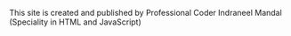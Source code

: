 This site is created and published by Professional Coder Indraneel Mandal (Speciality in HTML and JavaScript)
